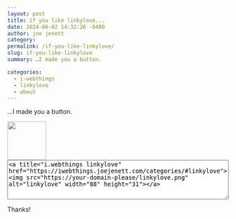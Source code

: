 ```yaml
---
layout: post
title: if you like linkylove...
date: 2024-06-02 14:32:26 -0400
author: joe jenett
category: 
permalink: /if-you-like-linkylove/
slug: if-you-like-linkylove
summary: …I made you a button.

categories:
  - i-webthings
  - linkylove
  - about
---
```

...I made you a button.

<span  class="iwt">
<a title="i.webthings linkylove" href="https://iwebthings.joejenett.com/categories/#linkylove"><img src="https://iwebthings.joejenett.com/images/linkylove.png" alt="" width="88"></a>
</span>

<textarea style="width:100%;height:90px;">
<a title="i.webthings linkylove" href="https://iwebthings.joejenett.com/categories/#linkylove">&lt;img src="https://your-domain-please/linkylove.png" alt="linkylove" width="88" height="31"&gt;</a>
</textarea>
Thanks!

<a style="display:none;" href="https://brid.gy/publish/mastodon"><small>(cross-posted to mastodon)</small></a>